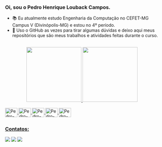 ### Oi, sou o Pedro Henrique Louback Campos.

- 📚 Eu atualmente estudo Engenharia da Computação no CEFET-MG Campus V (Divinópolis-MG) e estou no 4º período.
- 🔭 Uso o GitHub as vezes para tirar algumas dúvidas e deixo aqui meus repositórios que são meus trabalhos e atividades feitas durante o curso.

##

<div align="center">
  <a href="https://github.com/PedroLouback">
  <img height="180em" src="https://github-readme-stats.vercel.app/api?username=PedroLouback&show_icons=true&theme=blue-green&include_all_commits=true&count_private=true"/>
  <img height="180em" src="https://github-readme-stats.vercel.app/api/top-langs/?username=PedroLouback&layout=compact&langs_count=7&theme=blue-green"/>
</div>
  <div style="display: inline_block"><br>
  <img align="center" alt="Pedro-C++" height="30" width="40" src="https://cdn.jsdelivr.net/gh/devicons/devicon/icons/cplusplus/cplusplus-original.svg">
  <img align="center" alt="Pedro-C" height="30" width="40" src="https://cdn.jsdelivr.net/gh/devicons/devicon/icons/c/c-original.svg">
  <img align="center" alt="Pedro-CSS" height="30" width="40" src="https://cdn.jsdelivr.net/gh/devicons/devicon/icons/css3/css3-original.svg">
  <img align="center" alt="Pedro-HTML" height="30" width="40" src="https://cdn.jsdelivr.net/gh/devicons/devicon/icons/html5/html5-original.svg">
  <img align="center" alt="Pedro-Python" height="30" width="40" src="https://cdn.jsdelivr.net/gh/devicons/devicon/icons/python/python-original.svg">
</div>
  
  ##
  
 ### Contatos: 
<div> 
  <a href="https://www.instagram.com/louback_pedro" target="_blank"><img src="https://img.shields.io/badge/-Instagram-%23E4405F?style=for-the-badge&logo=instagram&logoColor=white" target="_blank"></a>
  <a href = "mailto:pcampos952@gmail.com"><img src="https://img.shields.io/badge/-Gmail-%23333?style=for-the-badge&logo=gmail&logoColor=white" target="_blank"></a>
  <a href="https://www.linkedin.com/in/pedro-henrique-louback-campos-0a4a03205/" target="_blank"><img src="https://img.shields.io/badge/-LinkedIn-%230077B5?style=for-the-badge&logo=linkedin&logoColor=white" target="_blank"></a> 
 
</div>
  
